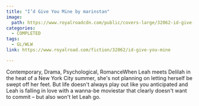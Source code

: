 ```yaml
---
title: "I’d Give You Mine by marinstan"
image:
  path: https://www.royalroadcdn.com/public/covers-large/32062-id-give-you-mine.jpg
categories:
  - COMPLETED
tags:
  - GL/WLW
link: https://www.royalroad.com/fiction/32062/id-give-you-mine

---
```

Contemporary, Drama, Psychological, RomanceWhen Leah meets Delilah in the heat of a New York City summer, she's not planning on letting herself be swept off her feet. But life doesn't always play out like you anticipated and Leah is falling in love with a wanna-be moviestar that clearly doesn't want to commit – but also won't let Leah go.

